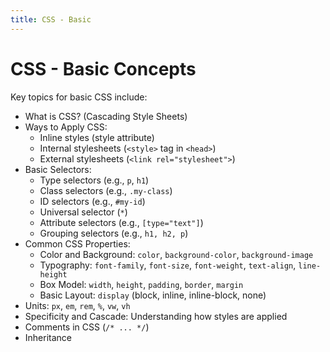 ```yaml
---
title: CSS - Basic
---
```


# CSS - Basic Concepts

Key topics for basic CSS include:

- What is CSS? (Cascading Style Sheets)
- Ways to Apply CSS:
    - Inline styles (style attribute)
    - Internal stylesheets (`<style>` tag in `<head>`)
    - External stylesheets (`<link rel="stylesheet">`)
- Basic Selectors:
    - Type selectors (e.g., `p`, `h1`)
    - Class selectors (e.g., `.my-class`)
    - ID selectors (e.g., `#my-id`)
    - Universal selector (`*`)
    - Attribute selectors (e.g., `[type="text"]`)
    - Grouping selectors (e.g., `h1, h2, p`)
- Common CSS Properties:
    - Color and Background: `color`, `background-color`, `background-image`
    - Typography: `font-family`, `font-size`, `font-weight`, `text-align`, `line-height`
    - Box Model: `width`, `height`, `padding`, `border`, `margin`
    - Basic Layout: `display` (block, inline, inline-block, none)
- Units: `px`, `em`, `rem`, `%`, `vw`, `vh`
- Specificity and Cascade: Understanding how styles are applied
- Comments in CSS (`/* ... */`)
- Inheritance
